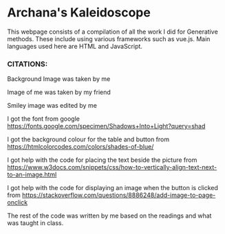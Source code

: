 # Archana's Kaleidoscope
This webpage consists of a compilation of all the work I did for Generative methods. These include using various frameworks such as vue.js.
Main languages used here are HTML and JavaScript. 

### CITATIONS:
Background Image was taken by me

Image of me was taken by my friend

Smiley image was edited by me 

I got the font from google
https://fonts.google.com/specimen/Shadows+Into+Light?query=shad

I got the background colour for the table and button from 
https://htmlcolorcodes.com/colors/shades-of-blue/

I got help with the code for placing the text beside the picture from 
https://www.w3docs.com/snippets/css/how-to-vertically-align-text-next-to-an-image.html

I got help with the code for displaying an image when the button is clicked from
https://stackoverflow.com/questions/8886248/add-image-to-page-onclick

The rest of the code was written by me based on the readings and what was taught in class.

